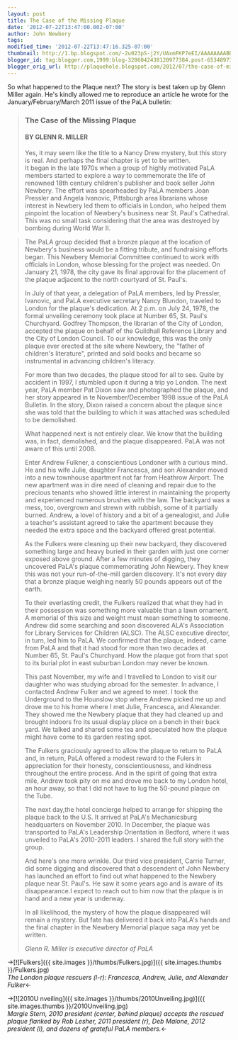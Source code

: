 ```yaml
---
layout: post
title: The Case of the Missing Plaque
date: '2012-07-22T13:47:00.002-07:00'
author: John Newbery
tags: 
modified_time: '2012-07-22T13:47:16.325-07:00'
thumbnail: http://1.bp.blogspot.com/-2u023pS-j2Y/UAxmFKP7eEI/AAAAAAAABDI/WbAVWPATOis/s72-c/Fulkers.png
blogger_id: tag:blogger.com,1999:blog-3286042438120977384.post-6534897305255428187
blogger_orig_url: http://plaquehole.blogspot.com/2012/07/the-case-of-missing-plaque.html
---
```


So what happened to the Plaque next? The story is best taken up by Glenn Miller again. He's kindly allowed me to reproduce an article he wrote for the January/February/March 2011 issue of the PaLA bulletin:

> ### The Case of the Missing Plaque
>
> #### BY GLENN R. MILLER
>
> Yes, it may seem like the title to a Nancy Drew mystery, but this story is real. And perhaps the final chapter is yet to be written.<br />It began in the late 1970s when a group of highly motivated PaLA members started to explore a way to commemorate the life of renowned 18th century children's publisher and book seller John Newbery. The effort was spearheaded by PaLA members Joan Pressler and Angela Ivanovic, Pittsburgh area librarians whose interest in Newbery led them to officials in London, who helped them pinpoint the location of Newbery's business near St. Paul's Cathedral. This was no small task considering that the area was destroyed by bombing during World War II.

> The PaLA group decided that a bronze plaque at the location of Newbery's business would be a fitting tribute, and fundraising efforts began. This Newbery Memorial Committee continued to work with officials in London, whose blessing for the project was needed. On January 21, 1978, the city gave its final approval for the placement of the plaque adjacent to the north courtyard of St. Paul's.
>
> In July of that year, a delegation of PaLA members, led by Pressler, Ivanovic, and PaLA executive secretary Nancy Blundon, traveled to London for the plaque's dedication. At 2 p.m. on July 24, 1978, the formal unveiling ceremony took place at Number 65, St. Paul's Churchyard. Godfrey Thompson, the librarian of the City of London, accepted the plaque on behalf of the Guildhall Reference Library and the City of London Council. To our knowledge, this was the only plaque ever erected at the site where Newbery, the "father of children's literature", printed and sold books and became so instrumental in advancing children's literacy.
>
> For more than two decades, the plaque stood for all to see. Quite by accident in 1997, I stumbled upon it during a trip yo London. The next year, PaLA member Pat Dixon saw and photographed the plaque, and her story appeared in te November/December 1998 issue of the PaLA Bulletin. In the story, Dixon raised a concern about the plaque since she was told that the building to which it was attached was scheduled to be demolished.
>
> What happened next is not entirely clear. We know that the building was, in fact, demolished, and the plaque disappeared. PaLA was not aware of this until 2008.
>
> Enter Andrew Fulkner, a conscientious Londoner with a curious mind. He and his wife Julie, daughter Francesca, and son Alexander moved into a new townhouse apartment not far from Heathrow Airport. The new apartment was in dire need of cleaning and repair due to the precious tenants who showed little interest in maintaining the property and experienced numerous brushes with the law. The backyard was a mess, too, overgrown and strewn with rubbish, some of it partially burned. Andrew, a lovel of history and a bit of a genealogist, and Julie a teacher's assistant agreed to take the apartment because they needed the extra space and the backyard offered great potential.
>
> As the Fulkers were cleaning up their new backyard, they discovered something large and heavy buried in their garden with just one corner exposed above ground. After a few minutes of digging, they uncovered PaLA's plaque commemorating John Newbery. They knew this was not your run-of-the-mill garden discovery. It's not every day that a bronze plaque weighing nearly 50 pounds appears out of the earth.
>
> To their everlasting credit, the Fulkers realized that what they had in their possession was something more valuable than a lawn ornament. A memorial of this size and weight must mean something to someone. Andrew did some searching and soon discovered ALA's Association for Library Services for Children (ALSC). The ALSC executive director, in turn, led him to PaLA. We confirmed that the plaque, indeed, came from PaLA and that it had stood for more than two decades at Number 65, St. Paul's Churchyard. How the plaque got from that spot to its burial plot in east suburban London may never be known.
>
> This past November, my wife and I travelled to London to visit our daughter who was studying abroad for the semester. In advance, I contacted Andrew Fulker and we agreed to meet. I took the Underground to the Hounslow stop where Andrew picked me up and drove me to his home where I met Julie, Francesca, and Alexander. They showed me the Newbery plaque that they had cleaned up and brought indoors fro its usual display place on a bench in their back yard. We talked and shared some tea and speculated how the plaque might have come to its garden resting spot.
>
> The Fulkers graciously agreed to allow the plaque to return to PaLA and, in return, PaLA offered a modest reward to the Fulers in appreciation for their honesty, conscientiousness, and kindness throughout the entire process. And in the spirit of going that extra mile, Andrew took pity on me and drove me back to my London hotel, an hour away, so that I did not have to lug the 50-pound plaque on the Tube.
>
> The next day,the hotel concierge helped to arrange for shipping the plaque back to the U.S. It arrived at PaLA's Mechanicsburg headquarters on November 2010. In December, the plaque was transported to PaLA's Leadership Orientation in Bedford, where it was unveiled to PaLA's 2010-2011 leaders. I shared the full story with the group.
>
> And here's one more wrinkle. Our third vice president, Carrie Turner, did some digging and discovered that a descendent of John Newbery has launched an effort to find out what happened to the Newbery plaque near St. Paul's. He saw it some years ago and is aware of its disappearance.I expect to reach out to him now that the plaque is in hand and a new year is underway.
>
> In all likelihood, the mystery of how the plaque disappeared will remain a mystery. But fate has delivered it back into PaLA's hands and the final chapter in the Newbery Memorial plaque saga may yet be written.
>
> *Glenn R. Miller is executive director of PaLA*

->[![Fulkers]({{ site.images }}/thumbs/Fulkers.jpg)]({{ site.images.thumbs }}/Fulkers.jpg)  
*The London plaque rescuers (l-r): Francesca, Andrew, Julie, and Alexander Fulker*<-

->[![2010U nveiling]({{ site.images }}/thumbs/2010Unveiling.jpg)]({{ site.images.thumbs }}/2010Unveiling.jpg)  
*Margie Stern, 2010 president (center, behind plaque) accepts the rescued plaque flanked by Rob Lesher, 2011 president (r), Deb Malone, 2012 president (l), and dozens of grateful PaLA members.*<-